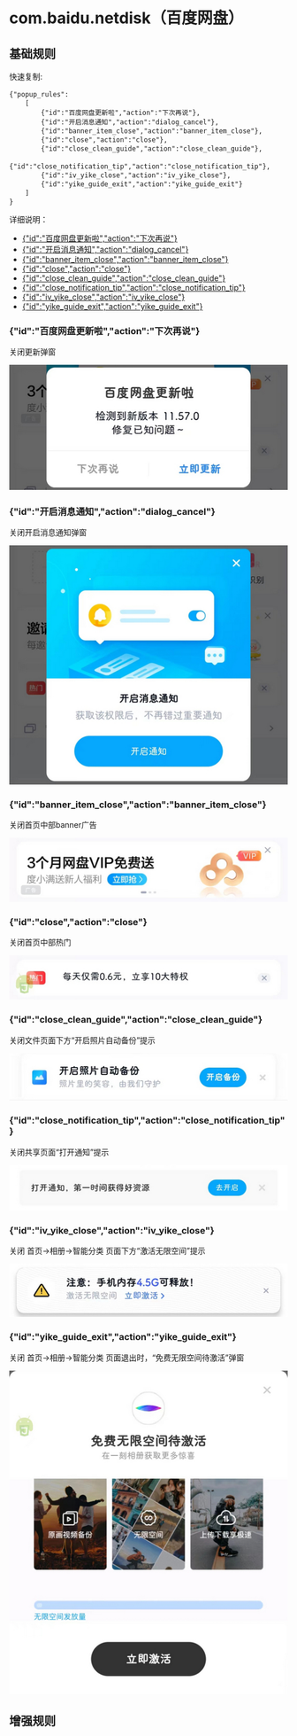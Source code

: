 # com.baidu.netdisk（百度网盘）

## 基础规则

快速复制:
```
{"popup_rules":
    [
        {"id":"百度网盘更新啦","action":"下次再说"},
        {"id":"开启消息通知","action":"dialog_cancel"},
        {"id":"banner_item_close","action":"banner_item_close"},
        {"id":"close","action":"close"},
        {"id":"close_clean_guide","action":"close_clean_guide"},
        {"id":"close_notification_tip","action":"close_notification_tip"},
        {"id":"iv_yike_close","action":"iv_yike_close"},
        {"id":"yike_guide_exit","action":"yike_guide_exit"}
    ]
}
```
详细说明：
- [{"id":"百度网盘更新啦","action":"下次再说"}](#id百度网盘更新啦action下次再说)
- [{"id":"开启消息通知","action":"dialog_cancel"}](#id开启消息通知actiondialog_cancel)
- [{"id":"banner_item_close","action":"banner_item_close"}](#idbanner_item_closeactionbanner_item_close)
- [{"id":"close","action":"close"}](#idcloseactionclose)
- [{"id":"close_clean_guide","action":"close_clean_guide"}](#idclose_clean_guideactionclose_clean_guide)
- [{"id":"close_notification_tip","action":"close_notification_tip"}](#idclose_notification_tipactionclose_notification_tip)
- [{"id":"iv_yike_close","action":"iv_yike_close"}](#idiv_yike_closeactioniv_yike_close)
- [{"id":"yike_guide_exit","action":"yike_guide_exit"}](#idyike_guide_exitactionyike_guide_exit)

### {"id":"百度网盘更新啦","action":"下次再说"}
关闭更新弹窗

![](./assets/更新弹窗.jpg)

### {"id":"开启消息通知","action":"dialog_cancel"}
关闭开启消息通知弹窗

![](./assets/开启消息通知弹窗.jpg)


### {"id":"banner_item_close","action":"banner_item_close"}
关闭首页中部banner广告

![](./assets/首页中部banner广告.jpg)

### {"id":"close","action":"close"}
关闭首页中部热门

![](./assets/首页中部热门.jpg)

### {"id":"close_clean_guide","action":"close_clean_guide"}
关闭文件页面下方“开启照片自动备份”提示

![](./assets/“开启照片自动备份”提示.jpg)

### {"id":"close_notification_tip","action":"close_notification_tip"}
关闭共享页面“打开通知”提示

![](./assets/共享页面“打开通知”提示.jpg)

### {"id":"iv_yike_close","action":"iv_yike_close"}
关闭 首页->相册->智能分类 页面下方“激活无限空间”提示

![](./assets/“激活无限空间”提示.jpg)

### {"id":"yike_guide_exit","action":"yike_guide_exit"}
关闭 首页->相册->智能分类 页面退出时，“免费无限空间待激活”弹窗

![](./assets/“免费无限空间待激活”弹窗.jpg)

## 增强规则